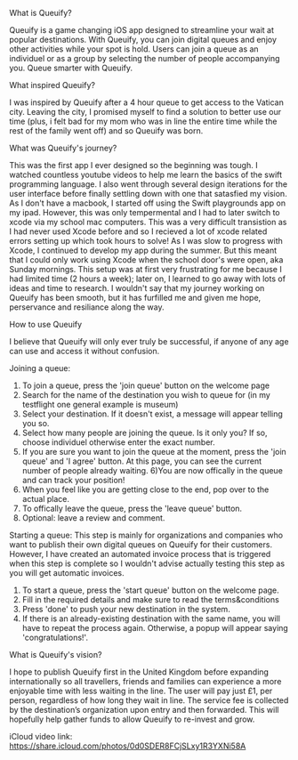 
What is Queuify?

Queuify is a game changing iOS app designed to streamline your wait at popular destinations. 
With Queuify, you can join digital queues and enjoy other activities while your spot is hold. 
Users can join a queue as an individuel or as a group by selecting the number of people accompanying 
you. Queue smarter with Queuify. 


What inspired Queuify?

I was inspired by Queuify after a 4 hour queue to get access to the Vatican city. Leaving the city,
I promised myself to find a solution to better use our time (plus, i felt bad for my mom who was in 
line the entire time while the rest of the family went off) and so Queuify was born. 


What was Queuify's journey?

This was the first app I ever designed so the beginning was tough. I watched countless youtube videos to help me 
learn the basics of the swift programming language. I also went through several design iterations for the user 
interface before finally settling down with one that satasfied my vision. As I don't have a macbook, I started 
off using the Swift playgrounds app on my ipad. However, this was only tempermental and I had to later switch 
to xcode via my school mac computers. This was a very difficult transistion as I had never used Xcode before and so I
recieved a lot of xcode related errors setting up which took hours to solve! As I was slow to progress with Xcode, I 
continued to develop my app during the summer. But this meant that I could only work using Xcode when the school door's 
were open, aka Sunday mornings. This setup was at first very frustrating for me because I had limited time (2 hours a week); 
later on, I learned to go away with lots of ideas and time to research. I wouldn't say that my journey working on Queuify has 
been smooth, but it has furfilled me and given me hope, perservance and resiliance along the way. 


How to use Queuify

I believe that Queuify will only ever truly be successful, if anyone of any age can use and access it without confusion. 

Joining a queue: 
1) To join a queue, press the 'join queue' button on the welcome page 
2) Search for the name of the destination you wish to queue for (in my testflight one general example is museum)
3) Select your destination. If it doesn't exist, a message will appear telling you so.
4) Select how many people are joining the queue. Is it only you? If so, choose individuel otherwise enter the exact number.
5) If you are sure you want to join the queue at the moment, press the 'join queue' and 'I agree' button. At this page, you can see the
   current number of people already waiting.
6)You are now offically in the queue and can track your position!
7) When you feel like you are getting close to the end, pop over to the actual place.
8) To offically leave the queue, press the 'leave queue' button.
9) Optional: leave a review and comment.

Starting a queue:
This step is mainly for organizations and companies who want to publish their own digital queues on Queuify for their customers. 
However, I have created an automated invoice process that is triggered when this step is complete so I wouldn't advise actually 
testing this step as you will get automatic invoices. 

1) To start a queue, press the 'start queue' button on the welcome page.
2) Fill in the required details and make sure to read the terms&conditions
3) Press 'done' to push your new destination in the system.
4) If there is an already-existing destination with the same name, you will have to repeat the process again.
   Otherwise, a popup will appear saying 'congratulations!'. 


What is Queuify's vision?

I hope to publish Queuify first in the United Kingdom before expanding internationally so all travellers, 
friends and families can experience a more enjoyable time with less waiting in the line. The user will pay just £1, 
per person, regardless of how long they wait in line. The service fee is collected by the destination’s organization 
upon entry and then forwarded. This will hopefully help gather funds to allow Queuify to re-invest and grow. 

iCloud video  link: https://share.icloud.com/photos/0d0SDER8FCjSLxy1R3YXNi58A 

